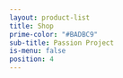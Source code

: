 ```yaml
---
layout: product-list
title: Shop
prime-color: "#BADBC9"
sub-title: Passion Project
is-menu: false
position: 4
---
```

